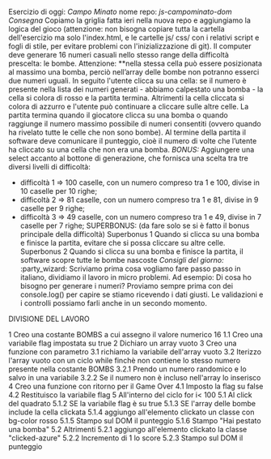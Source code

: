 
Esercizio di oggi: *Campo Minato*
nome repo: *js-campominato-dom*
*Consegna*
Copiamo la griglia fatta ieri nella nuova repo e aggiungiamo la logica del gioco (attenzione: non bisogna copiare tutta la cartella dell'esercizio ma solo l'index.html, e le cartelle js/ css/ con i relativi script e fogli di stile, per evitare problemi con l'inizializzazione di git).
Il computer deve generare 16 numeri casuali nello stesso range della difficoltà prescelta: le bombe. Attenzione: **nella stessa cella può essere posizionata al massimo una bomba, perciò nell’array delle bombe non potranno esserci due numeri uguali.
In seguito l'utente clicca su una cella: se il numero è presente nella lista dei numeri generati - abbiamo calpestato una bomba - la cella si colora di rosso e la partita termina. Altrimenti la cella cliccata si colora di azzurro e l'utente può continuare a cliccare sulle altre celle.
La partita termina quando il giocatore clicca su una bomba o quando raggiunge il numero massimo possibile di numeri consentiti (ovvero quando ha rivelato tutte le celle che non sono bombe).
Al termine della partita il software deve comunicare il punteggio, cioè il numero di volte che l’utente ha cliccato su una cella che non era una bomba.
*BONUS:*
Aggiungere una select accanto al bottone di generazione, che fornisca una scelta tra tre diversi livelli di difficoltà:
- difficoltà 1 ⇒ 100 caselle, con un numero compreso tra 1 e 100, divise in 10 caselle per 10 righe;
- difficoltà 2 ⇒ 81 caselle, con un numero compreso tra 1 e 81, divise in 9 caselle per 9 righe;
- difficoltà 3 ⇒ 49 caselle, con un numero compreso tra 1 e 49, divise in 7 caselle per 7 righe;
SUPERBONUS: (da fare solo se si è fatto il bonus principale della difficoltà)
Superbonus 1
Quando si clicca su una bomba e finisce la partita, evitare che si possa cliccare su altre celle.
Superbonus 2
Quando si clicca su una bomba e finisce la partita, il software scopre tutte le bombe nascoste
*Consigli del giorno:* :party_wizard:
Scriviamo prima cosa vogliamo fare passo passo in italiano, dividiamo il lavoro in micro problemi.
Ad esempio:
Di cosa ho bisogno per generare i numeri?
Proviamo sempre prima con dei console.log() per capire se stiamo ricevendo i dati giusti.
Le validazioni e i controlli possiamo farli anche in un secondo momento.


DIVISIONE DEL LAVORO

1 Creo una costante BOMBS a cui assegno il valore numerico 16
1.1 Creo una variabile flag impostata su true
2 Dichiaro un array vuoto
3 Creo una funzione con parametro
3.1 richiamo la variabile dell'array vuoto
3.2 Iterizzo l'array vuoto con un ciclo while finchè non contiene lo stesso numero presente nella costante BOMBS
3.2.1 Prendo un numero randomico e lo salvo in una variabile
3.2.2 Se il numero non è incluso nell'array lo inserisco
4 Creo una funzione con ritorno per il Game Over
4.1 Imposto la flag su false
4.2 Restituisco la variabile flag
5 All'interno del ciclo for i< 100
5.1 Al click del quadrato
5.1.2 SE la variabile flag è su true
5.1.3 SE l'array delle bombe include la cella clickata
5.1.4 aggiungo all'elemento clickato un classe con bg-color rosso
5.1.5 Stampo sul DOM il punteggio
5.1.6 Stampo "Hai pestato una bomba"
5.2 Altrimenti
5.2.1 aggiungo all'elemento clickato la classe "clicked-azure"
5.2.2 Incremento di 1 lo score
5.2.3 Stampo sul DOM il punteggio